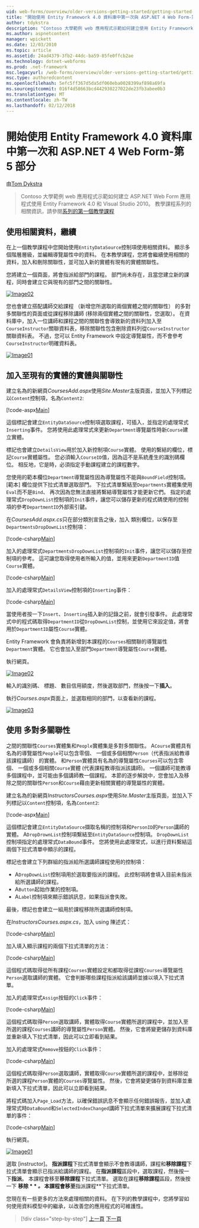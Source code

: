 ```yaml
---
uid: web-forms/overview/older-versions-getting-started/getting-started-with-ef/the-entity-framework-and-aspnet-getting-started-part-5
title: "開始使用 Entity Framework 4.0 資料庫中第一次與 ASP.NET 4 Web Form-第 5 部分 |Microsoft 文件"
author: tdykstra
description: "Contoso 大學範例 web 應用程式示範如何建立使用 Entity Framework 的 ASP.NET Web Form 應用程式。 範例應用程式是..."
ms.author: aspnetcontent
manager: wpickett
ms.date: 12/03/2010
ms.topic: article
ms.assetid: 24ad4379-3fb2-44dc-ba59-85fe0ffcb2ae
ms.technology: dotnet-webforms
ms.prod: .net-framework
msc.legacyurl: /web-forms/overview/older-versions-getting-started/getting-started-with-ef/the-entity-framework-and-aspnet-getting-started-part-5
msc.type: authoredcontent
ms.openlocfilehash: 5efc5ff367d5da5df060eba0028399af898a69fa
ms.sourcegitcommit: 016f4d58663bcd442930227022de23fb3abee0b3
ms.translationtype: MT
ms.contentlocale: zh-TW
ms.lasthandoff: 02/12/2018
---
```

<a name="getting-started-with-entity-framework-40-database-first-and-aspnet-4-web-forms---part-5"></a>開始使用 Entity Framework 4.0 資料庫中第一次和 ASP.NET 4 Web Form-第 5 部分
====================
由[Tom Dykstra](https://github.com/tdykstra)

> Contoso 大學範例 web 應用程式示範如何建立 ASP.NET Web Form 應用程式使用 Entity Framework 4.0 和 Visual Studio 2010。 教學課程系列的相關資訊，請參閱[系列的第一個教學課程](the-entity-framework-and-aspnet-getting-started-part-1.md)


## <a name="working-with-related-data-continued"></a>使用相關資料，繼續

在上一個教學課程中您開始使用`EntityDataSource`控制項使用相關資料。 顯示多個階層層級，並編輯導覽屬性中的資料。 在本教學課程，您將會繼續使用相關的資料，加入和刪除關聯性，並可加入新的實體有現有的實體關聯性。

您將建立一個頁面，將會指派給部門的課程。 部門尚未存在，且當您建立新的課程，同時會建立它與現有的部門之間的關聯性。

[![Image02](the-entity-framework-and-aspnet-getting-started-part-5/_static/image2.png)](the-entity-framework-and-aspnet-getting-started-part-5/_static/image1.png)

您也會建立搭配講師交給課程 （新增您所選取的兩個實體之間的關聯性） 的多對多關聯性的頁面或從課程移除講師 (移除兩個實體之間的關聯性，您選取）。 在資料庫中，加入一位講師和課程之間的關聯性會導致新的資料列加入至`CourseInstructor`關聯資料表，移除關聯性包含刪除資料列從`CourseInstructor`關聯資料表。 不過，您可以 Entity Framework 中設定導覽屬性，而不會參考`CourseInstructor`明確資料表。

[![Image01](the-entity-framework-and-aspnet-getting-started-part-5/_static/image4.png)](the-entity-framework-and-aspnet-getting-started-part-5/_static/image3.png)

## <a name="adding-an-entity-with-a-relationship-to-an-existing-entity"></a>加入至現有的實體的實體與關聯性

建立名為的新網頁*CoursesAdd.aspx*使用*Site.Master*主版頁面，並加入下列標記以`Content`控制項，名為`Content2`:

[!code-aspx[Main](the-entity-framework-and-aspnet-getting-started-part-5/samples/sample1.aspx)]

這個標記會建立`EntityDataSource`控制項選取課程，可插入，並指定的處理常式`Inserting`事件。 您將使用此處理常式來更新`Department`導覽屬性時新`Course`建立實體。

標記也會建立`DetailsView`用於加入新控制項`Course`實體。 使用的繫結的欄位，標記`Course`實體屬性。 您必須輸入`CourseID`值，因為這不是系統產生的識別碼欄位。 相反地，它是時，必須指定手動課程建立的課程數字。

您使用的範本欄位`Department`導覽屬性因為導覽屬性不能與`BoundField`控制項。 [範本] 欄位提供下拉式清單選取部門。 下拉式清單繫結至`Departments`實體集使用`Eval`而不是`Bind`、 再次因為您無法直接將繫結導覽屬性才能更新它們。 指定的處理常式`DropDownList`控制項的`Init`事件，讓您可以儲存更新的程式碼使用的控制項的參考`DepartmentID`外部索引鍵。

在*CoursesAdd.aspx.cs*只在部分類別宣告之後，加入 類別欄位，以保存至`DepartmentsDropDownList`控制項：

[!code-csharp[Main](the-entity-framework-and-aspnet-getting-started-part-5/samples/sample2.cs)]

加入的處理常式`DepartmentsDropDownList`控制項的`Init`事件，讓您可以儲存至控制項的參考。 這可讓您取得使用者所輸入的值，並用來更新`DepartmentID`值`Course`實體。

[!code-csharp[Main](the-entity-framework-and-aspnet-getting-started-part-5/samples/sample3.cs)]

加入的處理常式`DetailsView`控制項的`Inserting`事件：

[!code-csharp[Main](the-entity-framework-and-aspnet-getting-started-part-5/samples/sample4.cs)]

當使用者按一下`Insert`、`Inserting`插入新的記錄之前，就會引發事件。 此處理常式中的程式碼取得`DepartmentID`從`DropDownList`控制，並使用它來設定值，將會用於`DepartmentID`屬性`Course`實體。

Entity Framework 會負責將新增到本課程的`Courses`相關聯的導覽屬性`Department`實體。 它也會加入至部門`Department`導覽屬性`Course`實體。

執行網頁。

[![Image02](the-entity-framework-and-aspnet-getting-started-part-5/_static/image6.png)](the-entity-framework-and-aspnet-getting-started-part-5/_static/image5.png)

輸入的識別碼、 標題、 數目信用額度，然後選取部門，然後按一下**插入**。

執行*Courses.aspx*頁面上，並選取相同的部門，以查看新的課程。

[![Image03](the-entity-framework-and-aspnet-getting-started-part-5/_static/image8.png)](the-entity-framework-and-aspnet-getting-started-part-5/_static/image7.png)

## <a name="working-with-many-to-many-relationships"></a>使用 多對多關聯性

之間的關聯性`Courses`實體集和`People`實體集是多對多關聯性。 A`Course`實體具有名為的導覽屬性`People`可以包含零個、 一個或多個相關`Person`（代表指派給教導該課程講師） 的實體。 和`Person`實體具有名為的導覽屬性`Courses`可以包含零個、 一個或多個相關`Course`實體 (代表課程教導指派該講師)。 一個講師可能教導多個課程中，並可能由多個講師教一個課程。 本節的逐步解說中，您會加入及移除之間的關聯性`Person`和`Course`藉由更新相關實體的導覽屬性的實體。

建立名為的新網頁*InstructorsCourses.aspx*使用*Site.Master*主版頁面，並加入下列標記以`Content`控制項，名為`Content2`:

[!code-aspx[Main](the-entity-framework-and-aspnet-getting-started-part-5/samples/sample5.aspx)]

這個標記會建立`EntityDataSource`擷取名稱的控制項和`PersonID`的`Person`講師的實體。 A`DropDrownList`控制項繫結至`EntityDataSource`控制項。 `DropDownList`控制項指定的處理常式`DataBound`事件。 您將使用此處理常式，以進行資料繫結這兩個下拉式清單中顯示的課程。

標記也會建立下列群組的指派給所選講師課程使用的控制項：

- A`DropDownList`控制項用於選取要指派的課程。 此控制項將會填入目前未指派給所選講師的課程。
- A`Button`起始作業的控制項。
- A`Label`控制項來顯示錯誤訊息，如果指派會失敗。

最後，標記也會建立一組用於課程移除所選講師控制項。

在*InstructorsCourses.aspx.cs*，加入 using 陳述式：

[!code-csharp[Main](the-entity-framework-and-aspnet-getting-started-part-5/samples/sample6.cs)]

加入填入顯示課程的兩個下拉式清單的方法：

[!code-csharp[Main](the-entity-framework-and-aspnet-getting-started-part-5/samples/sample7.cs)]

這個程式碼取得從所有課程`Courses`實體設定和都取得從課程`Courses`導覽屬性`Person`選取講師的實體。 它會判斷哪些課程指派給該講師並據以填入下拉式清單。

加入的處理常式`Assign`按鈕的`Click`事件：

[!code-csharp[Main](the-entity-framework-and-aspnet-getting-started-part-5/samples/sample8.cs)]

這個程式碼取得`Person`選取講師，實體取得`Course`實體所選的課程中，並加入至所選的課程`Courses`講師的導覽屬性`Person`實體。 然後，它會將變更儲存到資料庫並重新填入下拉式清單，因此可以立即看到結果。

加入的處理常式`Remove`按鈕的`Click`事件：

[!code-csharp[Main](the-entity-framework-and-aspnet-getting-started-part-5/samples/sample9.cs)]

這個程式碼取得`Person`選取講師，實體取得`Course`實體所選的課程中，並移除從所選的課程`Person`實體的`Courses`導覽屬性。 然後，它會將變更儲存到資料庫並重新填入下拉式清單，因此可以立即看到結果。

將程式碼加入`Page_Load`方法，以確保錯誤訊息不會顯示任何錯誤報告，並加入處理常式時`DataBound`和`SelectedIndexChanged`講師下拉式清單來擴展課程下拉式清單的事件：

[!code-csharp[Main](the-entity-framework-and-aspnet-getting-started-part-5/samples/sample10.cs)]

執行網頁。

[![Image01](the-entity-framework-and-aspnet-getting-started-part-5/_static/image10.png)](the-entity-framework-and-aspnet-getting-started-part-5/_static/image9.png)

選取 [instructor]。 **指派課程**下拉式清單會顯示不會教導講師，課程和**移除課程**下拉式清單會顯示已指派給講師的課程。 在**指派課程**區段中，選取課程，然後按一下**指派**。 本課程會移至**移除課程**下拉式清單。 選取在課程**移除課程**區段，然後按一下 **移除 * * *。* 本課程會移至**指派課程**下拉式清單。

您現在有一些更多的方法來處理相關的資料。 在下列的教學課程中，您將學習如何使用資料模型中的繼承，以改善您的應用程式的可維護性。

>[!div class="step-by-step"]
[上一頁](the-entity-framework-and-aspnet-getting-started-part-4.md)
[下一頁](the-entity-framework-and-aspnet-getting-started-part-6.md)
